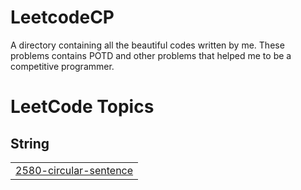 # LeetcodeCP
A directory containing all the beautiful codes written by me. These problems contains POTD and other problems that helped me to be a competitive programmer.

<!---LeetCode Topics Start-->
# LeetCode Topics
## String
|  |
| ------- |
| [2580-circular-sentence](https://github.com/rajatkumargla19/LeetcodeCP/tree/master/2580-circular-sentence) |
<!---LeetCode Topics End-->